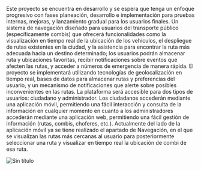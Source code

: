 Este proyecto se encuentra en desarrollo y se espera que tenga un enfoque progresivo con fases planeación, desarrollo e implementación para pruebas internas, mejoras, y lanzamiento gradual para los usuarios finales.
Un sistema de navegación diseñado para usuarios del transporte público (específicamente combis) que ofrecerá funcionalidades como la visualización en tiempo real de la ubicación de los vehículos, el despliegue de rutas existentes en la ciudad, y la asistencia para encontrar la ruta más adecuada hacia un destino determinado; los usuarios podrán almacenar ruta y ubicaciones favoritas, recibir notificaciones sobre eventos que afecten las rutas, y acceder a números de emergencia de manera rápida.
El proyecto se implementará utilizando tecnologías de geolocalización en tiempo real, bases de datos para almacenar rutas y preferencias del usuario, y un mecanismo de notificaciones que alerte sobre posibles inconvenientes en las rutas. La plataforma será accesible para dos tipos de usuarios: ciudadano y administrador. Los ciudadanos accederán mediante una aplicación móvil, permitiendo una fácil interacción y consulta de la información en cualquier momento en cuanto a los administradores accederán mediante una aplicación web, permitiendo una fácil gestión de información (rutas, combis, choferes, etc.).
Actualmente del lado de la aplicación móvil ya se tiene realizado el apartado de Navegación, en el que se visualizan las rutas más cercanas al usuario para posteriormente seleccionar una ruta y visualizar en tiempo real la ubicación de combi de esa ruta.

![Sin título](https://github.com/user-attachments/assets/fc806ca3-dba7-403a-8a9c-30624971021f)
